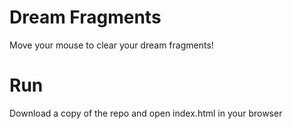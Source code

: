 # Dream Fragments
Move your mouse to clear your dream fragments!

# Run
Download a copy of the repo and open index.html in your browser
